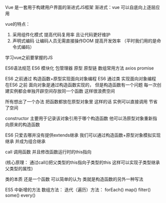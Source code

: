 Vue 是一套用于构建用户界面的渐进式JS框架
渐进式：vue 可以自底向上逐层应用

vue的特点：
1. 采用组件化模式 提高代码复用率 且让代码更好维护
2. 声明式编码 让编码人员无需直接操作DOM 提高开发效率  （平时我们用的是命令式编码）


学习vue之前要掌握的JS

ES6语法规范
ES6 模块化
包管理器
原型 原型链
数组常用方法
axios
promise


ES6 之前通过 构造函数+原型实现面向对象编程
ES6 通过类 实现面向对象编程
在ES6 之前 面向对象是通过构造函数实现的， 但是构造函数有一个问题 每一次创建实例都会单独开辟空间存放同一个函数 这样很浪费空间

所有想出了一个办法 把函数都放在原型对象里 这样的话 实例可以直接调用 节省了空间


constructor 主要用于记录该对象引用于哪个构造函数 他可以汤原型对象重新指向原来的构造函数

ES6 只爱去哪并没有提供extends继承  我们可以通过构造函数+原型对象模拟实现继承 并成为组合继承


call 调用函数 并且修改函数运行时的this指向

(核心原理： 通过call()把父类型的this指向子类型的this 这样可以实现子类型继承父类型的属性)


类的本质 还是一个函数 可以简单的认为 类就是构造函数的另外一种写法


ES5 中新增的方法
数组方法：
迭代（遍历）方法： forEach() map() filter()  some() every()